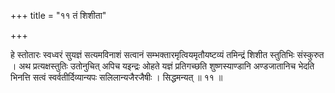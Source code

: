 +++
title = "११ तं शिशीता"

+++

हे स्तोतारः स्वध्वरं सुयज्ञं सत्यमविनाशं सत्वानं सम्भक्तारमृत्वियमृतौयष्टव्यं तमिन्द्रं शिशीत स्तुतिभिः संस्कुरुत । अथ प्रत्यक्षस्तुतिः उतोनुचित् अपिच यइन्द्रः ओहते यज्ञं प्रतिगच्छति शुष्णस्याण्डानि अण्डजातानिच भेदति भिनत्ति सत्वं स्वर्वतीर्दिव्यान्यपः सलिलान्यजैरजैषीः । सिद्धमन्यत् ॥ ११ ॥